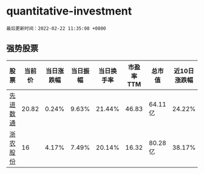 # quantitative-investment

`最后更新时间：2022-02-22 11:35:08 +0800`

## 强势股票

|股票|当前价|当日涨跌幅|当日振幅|当日换手率|市盈率TTM|总市值|近10日涨跌幅|
|----|----|----|----|----|----|----|----|
|[先进数通](https://xueqiu.com/S/SZ300541)|20.82|0.24%|9.63%|21.44%|46.83|64.11亿|24.22%|
|[浙农股份](https://xueqiu.com/S/SZ002758)|16|4.17%|7.49%|20.14%|16.32|80.28亿|38.17%|
